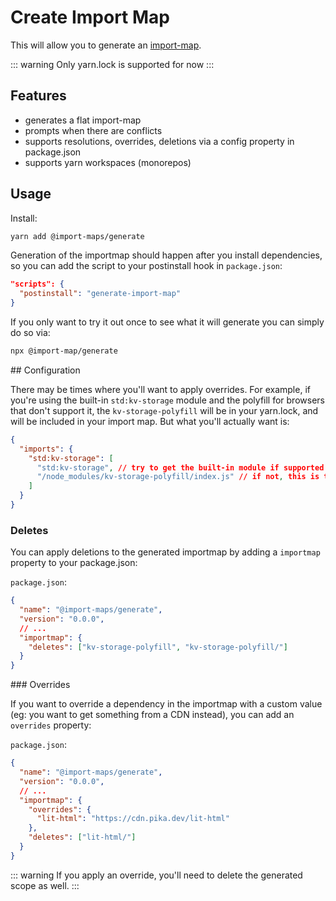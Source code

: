 # Create Import Map

[//]: # (AUTO INSERT HEADER PREPUBLISH)

This will allow you to generate an [import-map](https://github.com/WICG/import-maps).

::: warning
Only yarn.lock is supported for now
:::

## Features
- generates a flat import-map
- prompts when there are conflicts
- supports resolutions, overrides, deletions via a config property in package.json
- supports yarn workspaces (monorepos)

## Usage

Install:

```bash
yarn add @import-maps/generate
```

Generation of the importmap should happen after you install dependencies, so you can add the script to your postinstall hook in `package.json`:

```json
"scripts": {
  "postinstall": "generate-import-map"
}
```

If you only want to try it out once to see what it will generate you can simply do so via:

```bash
npx @import-map/generate
```

## Configuration

There may be times where you'll want to apply overrides. For example, if you're using the built-in `std:kv-storage` module and the polyfill for browsers that don't support it, the `kv-storage-polyfill` will be in your yarn.lock, and will be included in your import map. But what you'll actually want is:

```json
{
  "imports": {
    "std:kv-storage": [
      "std:kv-storage", // try to get the built-in module if supported
      "/node_modules/kv-storage-polyfill/index.js" // if not, this is the fallback
    ]
  }
}
```

### Deletes

You can apply deletions to the generated importmap by adding a `importmap` property to your package.json:

`package.json`:
```json
{
  "name": "@import-maps/generate",
  "version": "0.0.0",
  // ...
  "importmap": {
    "deletes": ["kv-storage-polyfill", "kv-storage-polyfill/"]
  }
}
```

### Overrides

If you want to override a dependency in the importmap with a custom value (eg: you want to get something from a CDN instead), <!-- TODO: better example? --> you can add an `overrides` property:

`package.json`:
```json
{
  "name": "@import-maps/generate",
  "version": "0.0.0",
  // ...
  "importmap": {
    "overrides": {
      "lit-html": "https://cdn.pika.dev/lit-html"
    },
    "deletes": ["lit-html/"]
  }
}
```

::: warning
If you apply an override, you'll need to delete the generated scope as well. 
:::


<script>
  export default {
    mounted() {
      const editLink = document.querySelector('.edit-link a');
      if (editLink) {
        const url = editLink.href;
        editLink.href = url.substr(0, url.indexOf('/master/')) + '/master/packages/import-maps-generate/src/README.md';
      }
    }
  }
</script>
